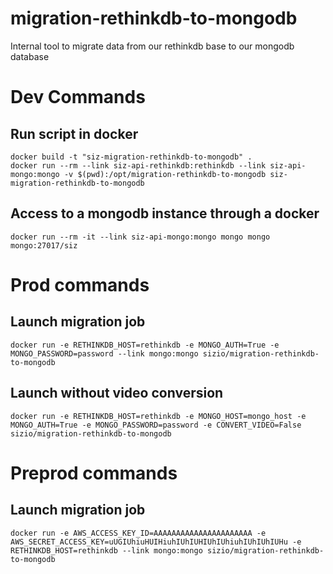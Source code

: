 # migration-rethinkdb-to-mongodb
Internal tool to migrate data from our rethinkdb base to our mongodb database

# Dev Commands
## Run script in docker
    docker build -t "siz-migration-rethinkdb-to-mongodb" .
    docker run --rm --link siz-api-rethinkdb:rethinkdb --link siz-api-mongo:mongo -v $(pwd):/opt/migration-rethinkdb-to-mongodb siz-migration-rethinkdb-to-mongodb
## Access to a mongodb instance through a docker
    docker run --rm -it --link siz-api-mongo:mongo mongo mongo mongo:27017/siz

# Prod commands
## Launch migration job
    docker run -e RETHINKDB_HOST=rethinkdb -e MONGO_AUTH=True -e MONGO_PASSWORD=password --link mongo:mongo sizio/migration-rethinkdb-to-mongodb
## Launch without video conversion
    docker run -e RETHINKDB_HOST=rethinkdb -e MONGO_HOST=mongo_host -e MONGO_AUTH=True -e MONGO_PASSWORD=password -e CONVERT_VIDEO=False sizio/migration-rethinkdb-to-mongodb

# Preprod commands
## Launch migration job
    docker run -e AWS_ACCESS_KEY_ID=AAAAAAAAAAAAAAAAAAAAAA -e AWS_SECRET_ACCESS_KEY=uUGIUhiuHUIHiuhIUhIUHIUhIUhiuhIUhIUhIUHu -e RETHINKDB_HOST=rethinkdb --link mongo:mongo sizio/migration-rethinkdb-to-mongodb